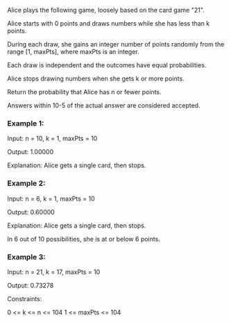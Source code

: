 Alice plays the following game, loosely based on the card game "21".

Alice starts with 0 points and draws numbers while she has less than k points. 

During each draw, she gains an integer number of points randomly from the range [1, maxPts], where maxPts is an integer. 

Each draw is independent and the outcomes have equal probabilities.

Alice stops drawing numbers when she gets k or more points.

Return the probability that Alice has n or fewer points.

Answers within 10-5 of the actual answer are considered accepted.

 

### Example 1:

Input: n = 10, k = 1, maxPts = 10

Output: 1.00000

Explanation: Alice gets a single card, then stops.


### Example 2:

Input: n = 6, k = 1, maxPts = 10

Output: 0.60000

Explanation: Alice gets a single card, then stops.

In 6 out of 10 possibilities, she is at or below 6 points.


### Example 3:

Input: n = 21, k = 17, maxPts = 10

Output: 0.73278
 

Constraints:

0 <= k <= n <= 104
1 <= maxPts <= 104
